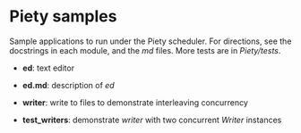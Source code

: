 Piety samples
=============

Sample applications to run under the Piety scheduler.  For directions,
see the docstrings in each module, and the *md* files.  More tests are
in *Piety/tests*.

- **ed**: text editor

- **ed.md**: description of *ed*

- **writer**: write to files to demonstrate interleaving concurrency

- **test_writers**: demonstrate *writer* with two concurrent *Writer*
    instances
